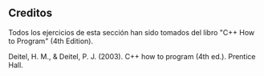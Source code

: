 <h2>Creditos</h2>
<p>Todos los ejercicios de esta sección han sido tomados del libro "C++ How to Program" (4th Edition).</p>
<p>Deitel, H. M., & Deitel, P. J. (2003). C++ how to program (4th ed.). Prentice Hall.</p>
